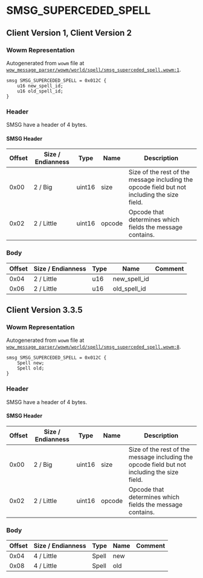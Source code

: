 # SMSG_SUPERCEDED_SPELL

## Client Version 1, Client Version 2

### Wowm Representation

Autogenerated from `wowm` file at [`wow_message_parser/wowm/world/spell/smsg_superceded_spell.wowm:1`](https://github.com/gtker/wow_messages/tree/main/wow_message_parser/wowm/world/spell/smsg_superceded_spell.wowm#L1).
```rust,ignore
smsg SMSG_SUPERCEDED_SPELL = 0x012C {
    u16 new_spell_id;
    u16 old_spell_id;
}
```
### Header

SMSG have a header of 4 bytes.

#### SMSG Header

| Offset | Size / Endianness | Type   | Name   | Description |
| ------ | ----------------- | ------ | ------ | ----------- |
| 0x00   | 2 / Big           | uint16 | size   | Size of the rest of the message including the opcode field but not including the size field.|
| 0x02   | 2 / Little        | uint16 | opcode | Opcode that determines which fields the message contains.|

### Body

| Offset | Size / Endianness | Type | Name | Comment |
| ------ | ----------------- | ---- | ---- | ------- |
| 0x04 | 2 / Little | u16 | new_spell_id |  |
| 0x06 | 2 / Little | u16 | old_spell_id |  |

## Client Version 3.3.5

### Wowm Representation

Autogenerated from `wowm` file at [`wow_message_parser/wowm/world/spell/smsg_superceded_spell.wowm:8`](https://github.com/gtker/wow_messages/tree/main/wow_message_parser/wowm/world/spell/smsg_superceded_spell.wowm#L8).
```rust,ignore
smsg SMSG_SUPERCEDED_SPELL = 0x012C {
    Spell new;
    Spell old;
}
```
### Header

SMSG have a header of 4 bytes.

#### SMSG Header

| Offset | Size / Endianness | Type   | Name   | Description |
| ------ | ----------------- | ------ | ------ | ----------- |
| 0x00   | 2 / Big           | uint16 | size   | Size of the rest of the message including the opcode field but not including the size field.|
| 0x02   | 2 / Little        | uint16 | opcode | Opcode that determines which fields the message contains.|

### Body

| Offset | Size / Endianness | Type | Name | Comment |
| ------ | ----------------- | ---- | ---- | ------- |
| 0x04 | 4 / Little | Spell | new |  |
| 0x08 | 4 / Little | Spell | old |  |

